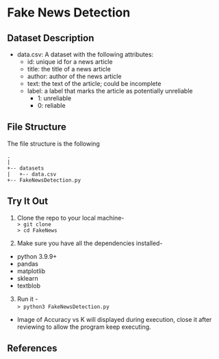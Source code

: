 # Fake News Detection

## Dataset Description

* data.csv: A  dataset with the following attributes:
  * id: unique id for a news article
  * title: the title of a news article
  * author: author of the news article
  * text: the text of the article; could be incomplete
  * label: a label that marks the article as potentially unreliable
    * 1: unreliable
    * 0: reliable

## File Structure
The file structure is the following

```
.
|
+-- datasets
|   +-- data.csv
+-- FakeNewsDetection.py
```

## Try It Out

1. Clone the repo to your local machine-  
`> git clone `  
`> cd FakeNews`

2. Make sure you have all the dependencies installed-  
 * python 3.9.9+
 * pandas
 * matplotlib
 * sklearn
 * textblob
 
3. Run it -  
`> python3 FakeNewsDetection.py`
* Image of Accuracy vs K will displayed during execution, close it after reviewing to allow the program keep executing.

## References
